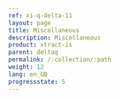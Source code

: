 ```yaml
---
ref: xi-q-delta-11
layout: page
title: Miscellaneous
description: Miscellaneous
product: xtract-is
parent: deltaq
permalink: /:collection/:path
weight: 12
lang: en_GB
progressstate: 5
---
```


